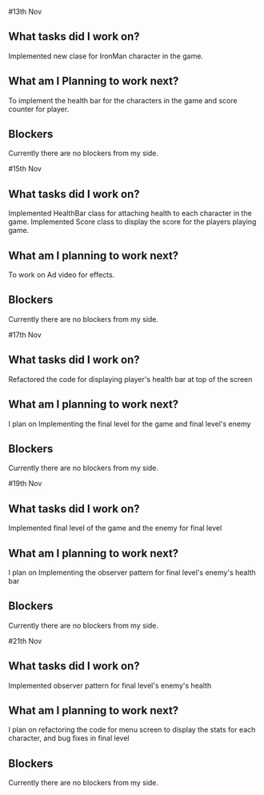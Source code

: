 #13th Nov
## What tasks did I work on?
Implemented new clase for IronMan character in the game.
## What am I Planning to work next?
To implement the health bar for the characters in the game and score counter for player.
## Blockers
Currently there are no blockers from my side.

#15th Nov
## What tasks did I work on?
Implemented HealthBar class for attaching health to each character in the game.
Implemented Score class to display the score for the players playing game.
## What am I planning to work next?
To work on Ad video for effects.
## Blockers
Currently there are no blockers from my side.

#17th Nov
## What tasks did I work on?
Refactored the code for displaying player's health bar at top of the screen
## What am I planning to work next?
I plan on Implementing the final level for the game and final level's enemy 
## Blockers
Currently there are no blockers from my side.


#19th Nov
## What tasks did I work on?
Implemented final level of the game and the enemy for final level 
## What am I planning to work next?
I plan on Implementing the observer pattern for final level's enemy's health bar
## Blockers
Currently there are no blockers from my side.



#21th Nov
## What tasks did I work on?
Implemented observer pattern for final level's enemy's health
## What am I planning to work next?
I plan on refactoring the code for menu screen to display the stats for each character, and bug fixes in final level
## Blockers
Currently there are no blockers from my side.
